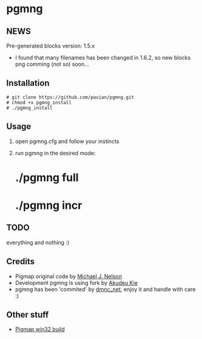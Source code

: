 pgmng
=====


NEWS
----
Pre-generated blocks version: 1.5.x
* I found that many filenames has been changed in 1.6.2, so new blocks png comming (not so) soon...


Installation
------------
    # git clone https://github.com/pavian/pgmng.git
    # chmod +x pgmng_install
    # ./pgmng_install


Usage
-----
1. open pgmng.cfg and follow your instincts
2. run pgmng in the desired mode:

    # ./pgmng full
    # ./pgmng incr


TODO
----
everything and nothing :)


Credits
-------
* Pigmap original code by [Michael J. Nelson](https://github.com/equalpants/pigmap)
* Development pgmng is using fork by [Akudeu Kie](https://github.com/akudeukie/pigmap)
* pgmng has been 'commited' by [dmnc_net](https://github.com/pavian), enjoy it and handle with care :)


Other stuff
-----------

* [Pigmap win32 build](http://techblog.dmnc.net/2013/06/pigmap-windows.html)
